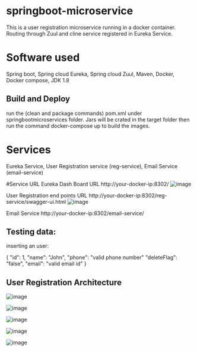 # springboot-microservice

This is a user registration microservice running in a docker container. Routing through Zuul and cline  service registered in Eureka Service.

# Software used

Spring boot,
Spring cloud Eureka,
Spring cloud Zuul,
Maven,
Docker,
Docker compose,
JDK 1.8

Build and Deploy
-----------------
run the (clean and package commands) pom.xml under springbootmicroservices folder. Jars will be crated in the target folder then run the command docker-compose up to build the images.

# Services

Eureka Service,
User Registration service (reg-service),
Email Service (email-service)

#Service URL
Eureka Dash Board URL
http://your-docker-ip:8302/
![image](https://user-images.githubusercontent.com/42631714/60096346-079a0880-9794-11e9-8fea-50d01645d587.png)

User Registration end points URL
http://your-docker-ip:8302/reg-service/swagger-ui.html
![image](https://user-images.githubusercontent.com/42631714/60096466-5c3d8380-9794-11e9-9b9e-9ea33e4588da.png)



Email Service
http://your-docker-ip:8302/email-service/


Testing data:
-------------

inserting an user:

{
  "id": 1,
  "name": "John",
  "phone": "valid phone number"
  "deleteFlag": "false", 
  "email": "valid email id" 
}

User Registration Architecture
---------------------------------

![image](https://user-images.githubusercontent.com/42631714/60142518-870ff200-97fd-11e9-8451-e2d2e62bd467.png)



![image](https://user-images.githubusercontent.com/42631714/60142644-06052a80-97fe-11e9-9d43-2c71f67bfd25.png)

![image](https://user-images.githubusercontent.com/42631714/60142667-2e8d2480-97fe-11e9-9d0e-5d5ce0ad9710.png)

![image](https://user-images.githubusercontent.com/42631714/60142686-4795d580-97fe-11e9-9d5d-f5033e9cd1b2.png)

![image](https://user-images.githubusercontent.com/42631714/60142743-8461cc80-97fe-11e9-845d-49185bedd14e.png)










